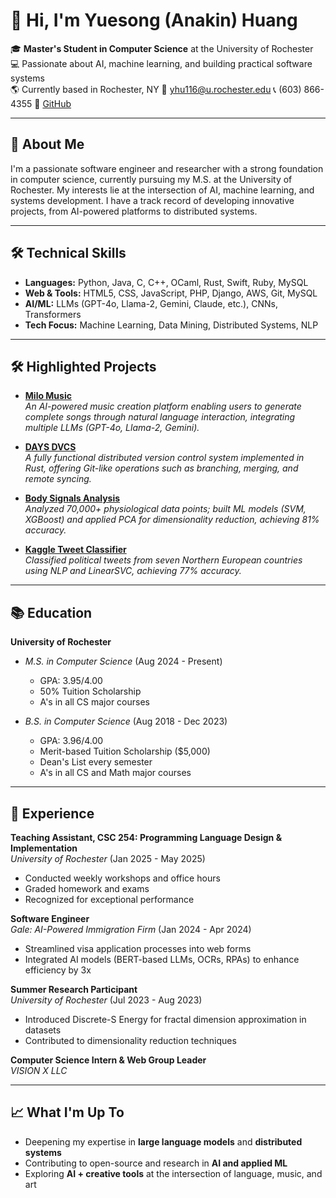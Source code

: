 # 👋 Hi, I'm Yuesong (Anakin) Huang

🎓 **Master's Student in Computer Science** at the University of Rochester  
💻 Passionate about AI, machine learning, and building practical software systems  
🌎 Currently based in Rochester, NY
📧 yhu116@u.rochester.edu
📞 (603) 866-4355
🔗 [GitHub](https://github.com/AnakinHuang)

---

## 🚀 About Me

I'm a passionate software engineer and researcher with a strong foundation in computer science, currently pursuing my M.S. at the University of Rochester. My interests lie at the intersection of AI, machine learning, and systems development. I have a track record of developing innovative projects, from AI-powered platforms to distributed systems.

---

## 🛠️ Technical Skills

- **Languages:** Python, Java, C, C++, OCaml, Rust, Swift, Ruby, MySQL
- **Web & Tools:** HTML5, CSS, JavaScript, PHP, Django, AWS, Git, MySQL
- **AI/ML:** LLMs (GPT-4o, Llama-2, Gemini, Claude, etc.), CNNs, Transformers
- **Tech Focus:** Machine Learning, Data Mining, Distributed Systems, NLP

---

## 🛠️ Highlighted Projects

- **[Milo Music](https://github.com/AnakinHuang/MiloMusic)**  
  *An AI-powered music creation platform enabling users to generate complete songs through natural language interaction, integrating multiple LLMs (GPT-4o, Llama-2, Gemini).*

- **[DAYS DVCS](https://github.com/AnakinHuang/days_distributed_version_control_system)**  
  *A fully functional distributed version control system implemented in Rust, offering Git-like operations such as branching, merging, and remote syncing.*

- **[Body Signals Analysis](https://github.com/AnakinHuang/body-signals-analysis-of-smoking-and-drinking)**  
  *Analyzed 70,000+ physiological data points; built ML models (SVM, XGBoost) and applied PCA for dimensionality reduction, achieving 81% accuracy.*

- **[Kaggle Tweet Classifier](https://github.com/AnakinHuang/kaggle-project-classification-of-tweets-from-northern-europe)**  
  *Classified political tweets from seven Northern European countries using NLP and LinearSVC, achieving 77% accuracy.*

---

## 📚 Education

**University of Rochester**  
- *M.S. in Computer Science* (Aug 2024 - Present)  
  - GPA: 3.95/4.00  
  - 50% Tuition Scholarship  
  - A's in all CS major courses

- *B.S. in Computer Science* (Aug 2018 - Dec 2023)  
  - GPA: 3.96/4.00  
  - Merit-based Tuition Scholarship ($5,000)  
  - Dean's List every semester  
  - A's in all CS and Math major courses

---

## 💼 Experience

**Teaching Assistant, CSC 254: Programming Language Design & Implementation**  
*University of Rochester* (Jan 2025 - May 2025)  
- Conducted weekly workshops and office hours  
- Graded homework and exams  
- Recognized for exceptional performance

**Software Engineer**  
*Gale: AI-Powered Immigration Firm* (Jan 2024 - Apr 2024)  
- Streamlined visa application processes into web forms  
- Integrated AI models (BERT-based LLMs, OCRs, RPAs) to enhance efficiency by 3x

**Summer Research Participant**  
*University of Rochester* (Jul 2023 - Aug 2023)  
- Introduced Discrete-S Energy for fractal dimension approximation in datasets  
- Contributed to dimensionality reduction techniques

**Computer Science Intern & Web Group Leader**  
*VISION X LLC*

---

## 📈 What I'm Up To

- Deepening my expertise in **large language models** and **distributed systems**
- Contributing to open-source and research in **AI and applied ML**
- Exploring **AI + creative tools** at the intersection of language, music, and art
